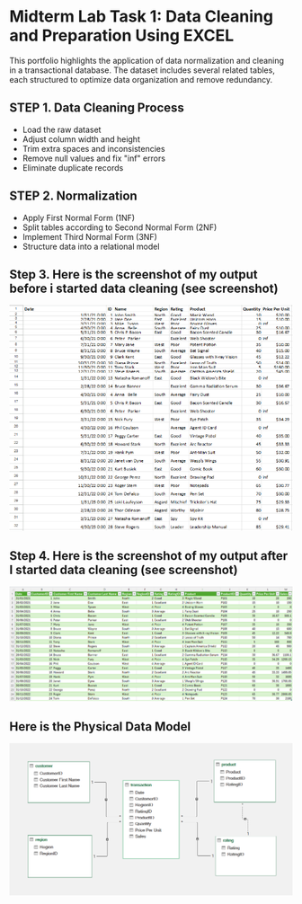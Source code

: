# Midterm Lab Task 1: Data Cleaning and Preparation Using EXCEL
This portfolio highlights the application of data normalization and cleaning in a transactional database. The dataset includes several related tables, each structured to optimize data organization and remove redundancy.
## STEP 1. Data Cleaning Process
- Load the raw dataset
- Adjust column width and height
- Trim extra spaces and inconsistencies
- Remove null values and fix "inf" errors
- Eliminate duplicate records
## STEP 2. Normalization
- Apply First Normal Form (1NF)
- Split tables according to Second Normal Form (2NF)
- Implement Third Normal Form (3NF)
- Structure data into a relational model
## Step 3. Here is the screenshot of my output before i started data cleaning (see screenshot)
![screenshot](images/Turla%20(BC).png)
## Step 4. Here is the screenshot of my output after I started data cleaning (see screenshot)
![screenshot](images/Turla%20(AC).png)
## Here is the Physical Data Model
![screenshot](images/Turla%20(ERD).png)


